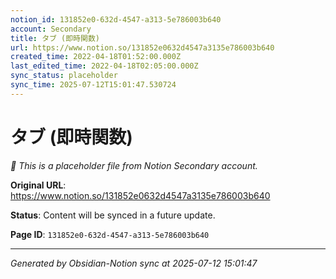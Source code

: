 ```yaml
---
notion_id: 131852e0-632d-4547-a313-5e786003b640
account: Secondary
title: タブ (即時関数)
url: https://www.notion.so/131852e0632d4547a3135e786003b640
created_time: 2022-04-18T01:52:00.000Z
last_edited_time: 2022-04-18T02:05:00.000Z
sync_status: placeholder
sync_time: 2025-07-12T15:01:47.530724
---
```


# タブ (即時関数)

*🔄 This is a placeholder file from Notion Secondary account.*

**Original URL**: https://www.notion.so/131852e0632d4547a3135e786003b640

**Status**: Content will be synced in a future update.

**Page ID**: `131852e0-632d-4547-a313-5e786003b640`

---

*Generated by Obsidian-Notion sync at 2025-07-12 15:01:47*
